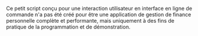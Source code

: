 Ce petit script conçu pour une interaction utilisateur en interface en ligne de commande n'a pas été créé pour être une application de gestion de finance personnelle complète et performante, mais uniquement à des fins de pratique de la programmation et de démonstration.
